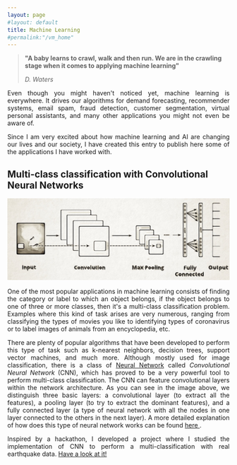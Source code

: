 ```yaml
---
layout: page
#layout: default
title: Machine Learning
#permalink:"/vm_home"
---
```


> **"A baby learns to crawl, walk and then run. We are in the crawling stage when it comes to applying machine learning"**
>                                  
>*D. Waters*

<p align="justify">
Even though you might haven't noticed yet, machine learning is everywhere. It drives our algorithms for demand forecasting, recommender systems, email spam, fraud detection, customer segmentation, virtual personal assistants, and many other applications you might not even be aware of. 
</p>

<p align="justify">
Since I am very excited about how machine learning and AI are changing our lives and our society, I have created this entry to publish here some of the applications I have worked with.
</p>


## Multi-class classification with Convolutional Neural Networks
<img src="/img/CNN_final.png" alt="drawing"  width="825"/>

<p align="justify">
One of the most popular applications in machine learning consists of finding the category or label to which an object belongs, if the object belongs to one of three or more classes, then it's a multi-class classification problem. Examples where this kind of task arises are very numerous, ranging from classifying the types of movies you like to identifying types of coronavirus or to label images of animals from an encyclopedia, etc.
</p>

<p align="justify">
There are plenty of popular algorithms that have been developed to perform this type of task such as k-nearest neighbors, decision trees, support vector machines, and much more. Although mostly used for image classification, there is a class of
 <a href='https://playground.tensorflow.org/#activation=tanh&batchSize=10&dataset=circle&regDataset=reg-plane&learningRate=0.03&regularizationRate=0&noise=0&networkShape=4,2&seed=0.45780&showTestData=false&discretize=false&percTrainData=50&x=true&y=true&xTimesY=false&xSquared=false&ySquared=false&cosX=false&sinX=false&cosY=false&sinY=false&collectStats=false&problem=classification&initZero=false&hideText=false'> Neural Network</a> 
called  <i>Convolutional Neural Network</i> (CNN), which has proved to be a very powerful tool to perform multi-class classification. The CNN can feature convolutional layers within the network architecture. As you can see in the image above, we distinguish three basic layers: a convolutional layer (to extract all the features), a pooling layer (to try to extract the dominant features), and a fully connected layer (a type of neural network with all the nodes in one layer connected to the others in the next layer). A more detailed explanation of how does this type of neural network works can be found <a href='https://www.youtube.com/watch?v=K_BHmztRTpA'> here </a>.
</p>

<p align="justify">
Inspired by a hackathon, I developed a project where I studied the implementation of CNN to perform a multi-classification with real earthquake data.
<span style="color:OrangeRed">
<a href='https://github.com/vmmunoza/MulticlassClassification'>Have a look at it!</a>
</span>
</p>


<!---
#(I think I'm going to comment this below:)

## Time series forecasting with Recurrent Neural Networks

<img src="/img/time_series.png" alt="drawing"  width="500"/>

 
<p align="justify">
Time series forecasting is another common problem that is solved using ML techniques. 
</p>
-->